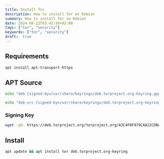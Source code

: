 ```yaml
---
title: Install Tor
description: How to install Tor on Debian
summary: How to install Tor on Debian
date: 2024-08-22T03:42:59+02:00
tags: ["tor", "security"]
keywords: ["tor", "security"]
draft:  true
---
```


## Requirements

```bash
apt install apt-transport-https
```

## APT Source

```bash
echo "deb [signed-by=/usr/share/keyrings/deb.torproject.org-keyring.gpg] https://deb.torproject.org/torproject.org $(lsb_release -c -s 2>/dev/null) main" > /etc/apt/sources.list.d/tor.list
```

```bash
echo "deb-src [signed-by=/usr/share/keyrings/deb.torproject.org-keyring.gpg] https://deb.torproject.org/torproject.org $(lsb_release -c -s 2>/dev/null) main" >> /etc/apt/sources.list.d/tor.list
```

### Signing Key

```bash
wget -qO- https://deb.torproject.org/torproject.org/A3C4F0F979CAA22CDBA8F512EE8CBC9E886DDD89.asc | gpg --dearmor | tee /usr/share/keyrings/deb.torproject.org-keyring.gpg >/dev/null
```

## Install

```bash
apt update && apt install tor deb.torproject.org-keyring
```
